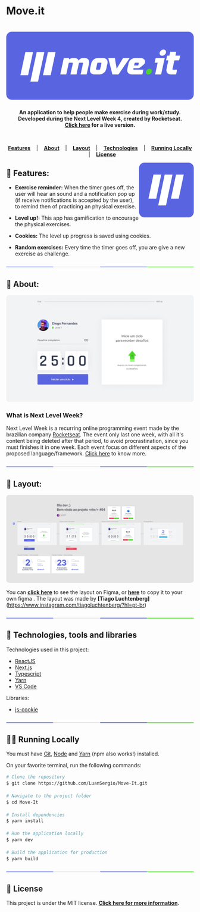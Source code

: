 # Move.it

<h1 align="center">
  <a href="https://move-it-luansergio.vercel.app/">	
    <img alt="Move.it" title="Move.it" src="/docs/logo.png" />
  </a>
</h1>

<p align="center">
  <strong >
    An application to help people make exercise during work/study. <br> Developed during the Next Level Week 4, created by Rocketseat. <br>
    <a href="https://move-it-luansergio.vercel.app/">Click here</a> for a live version.
  </strong>  
</p>
<br>

<p align="center">
  <a href="#star2-Features"><strong>Features</strong></a> &nbsp;&nbsp;&nbsp;|&nbsp;&nbsp;&nbsp;
  <a href="#speech_balloon-About"><strong>About</strong></a> &nbsp;&nbsp;&nbsp;|&nbsp;&nbsp;&nbsp;
  <a href="#art-Layout"><strong>Layout</strong></a> &nbsp;&nbsp;&nbsp;|&nbsp;&nbsp;&nbsp;
  <a href="#robot-Technologies-and-Tools"><strong>Technologies</strong></a> &nbsp;&nbsp;&nbsp;|&nbsp;&nbsp;&nbsp;
  <a href="#man_technologist-Running-Locally"><strong>Running Locally</strong></a> &nbsp;&nbsp;&nbsp;|&nbsp;&nbsp;&nbsp;
  <a href="#memo-License"><strong>License</strong></a>
</p>

<a href="https://move-it-luansergio.vercel.app/">	
  <img src="/docs/icon.png" align="right" />
</a>

## :star2: Features:

- <strong>Exercise reminder:</strong> When the timer goes off, the user will hear an sound and a notification pop up (if receive notifications is accepted by the user), to remind then of practicing an physical exercise. 

- <strong>Level up!:</strong> This app has gamification to encourage the physical exercises.

- <strong>Cookies:</strong> The level up progress is saved using cookies.

- <strong>Random exercises:</strong> Every time the timer goes off, you are give a new exercise as challenge.

<div align="center">
  <img src="/docs/division.png" />
</div>

## :speech_balloon: About:

<a href="https://move-it-luansergio.vercel.app/">	
  <img src="/docs/preview.png" />
</a>

### What is Next Level Week?

Next Level Week is a recurring online programming event made by the brazilian company [Rocketseat](https://github.com/Rocketseat). The event only last one week, with all it's content being deleted after that period, to avoid procrastination, since you must finishes it in one week. Each event focus on different aspects of the proposed language/framework. [Click here](https://nextlevelweek.com/) to know more.

<div align="center">
  <img  src="/docs/division.png" />
</div>

## :art: Layout:

<a href="https://www.figma.com/file/DNuDTw9PlapnVmOErPfUpS/Move.it-1.0-(Copy)?node-id=160%3A2761">	
  <img src="/docs/layout-figma.png" />
</a>

You can **[click here](<https://www.figma.com/file/DNuDTw9PlapnVmOErPfUpS/Move.it-1.0-(Copy)?node-id=160%3A2761>)** to see the layout on Figma, or **[here](<https://www.figma.com/file/DNuDTw9PlapnVmOErPfUpS/Move.it-1.0-(Copy)/duplicate>)** to copy it to your own figma . The layout was made by **[Tiago Luchtenberg]**(https://www.instagram.com/tiagoluchtenberg/?hl=pt-br)

<div align="center">
  <img  src="/docs/division.png" />
</div>

## :robot: Technologies, tools and libraries

<p>Technologies used in this project:</p>

- [ReactJS](https://reactjs.org/)
- [Next.js](https://nextjs.org/)
- [Typescript](https://www.typescriptlang.org/)
- [Yarn](https://yarnpkg.com/)
- [VS Code](https://code.visualstudio.com/)

<p>Libraries:</p>

- [js-cookie](https://github.com/js-cookie/js-cookie)

<div align="center">
  <img  src="/docs/division.png" />
</div>

## :man_technologist: Running Locally

<p>You must have <a href="https://git-scm.com/book/en/v2/Getting-Started-Installing-Git">Git</a>, <a href="https://nodejs.org/en/">Node</a> and <a href="https://yarnpkg.com/">Yarn</a> (npm also works!) installed.

On your favorite terminal, run the following commands:

```bash
# Clone the repository
$ git clone https://github.com/LuanSergio/Move-It.git

# Navigate to the project folder
$ cd Move-It

# Install dependencies
$ yarn install

# Run the application locally
$ yarn dev

# Build the application for production
$ yarn build
```

<div align="center">
  <img  src="/docs/division.png" />
</div>

## :memo: License

This project is under the MIT license.
**[Click here for more information](LICENSE)**.

